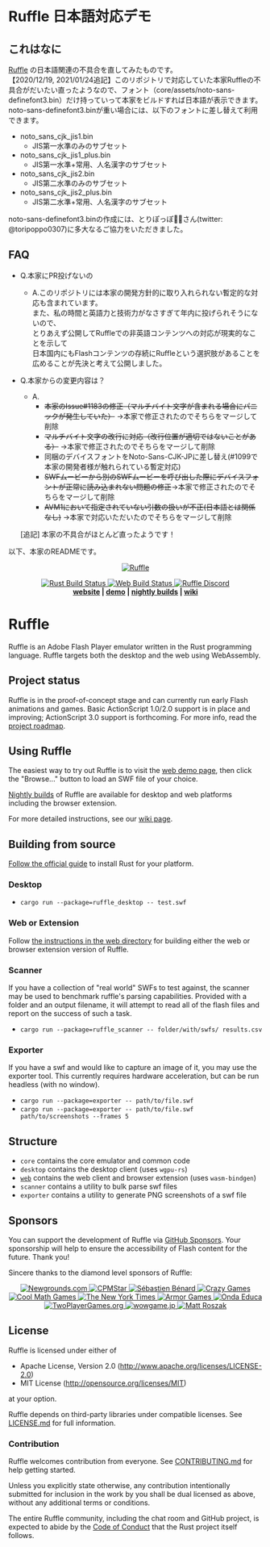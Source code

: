 # Ruffle 日本語対応デモ

## これはなに
[Ruffle](https://github.com/ruffle-rs/ruffle) の日本語関連の不具合を直してみたものです。  
【2020/12/19, 2021/01/24追記】このリポジトリで対応していた本家Ruffleの不具合がだいたい直ったようなので、フォント（core/assets/noto-sans-definefont3.bin）だけ持っていって本家をビルドすれば日本語が表示できます。  
noto-sans-definefont3.binが重い場合には、以下のフォントに差し替えて利用できます。
 - noto_sans_cjk_jis1.bin
   - JIS第一水準のみのサブセット
 - noto_sans_cjk_jis1_plus.bin
   - JIS第一水準+常用、人名漢字のサブセット
 - noto_sans_cjk_jis2.bin
   - JIS第二水準のみのサブセット
 - noto_sans_cjk_jis2_plus.bin
   - JIS第二水準+常用、人名漢字のサブセット

noto-sans-definefont3.binの作成には、とりぽっぽ🚂💨さん(twitter: @toripoppo0307)に多大なるご協力をいただきました。
 
## FAQ
 - Q.本家にPR投げないの
   - A.このリポジトリには本家の開発方針的に取り入れられない暫定的な対応も含まれています。  
       また、私の時間と英語力と技術力がなさすぎて年内に投げられそうにないので、  
       とりあえず公開してRuffleでの非英語コンテンツへの対応が現実的なことを示して  
       日本国内にもFlashコンテンツの存続にRuffleという選択肢があることを広めることが先決と考えて公開しました。  

 - Q.本家からの変更内容は？
   - A.  
     - ~~本家のIssue#1183の修正（マルチバイト文字が含まれる場合にパニックが発生していた）~~ →本家で修正されたのでそちらをマージして削除  
     - ~~マルチバイト文字の改行に対応（改行位置が適切ではないことがある）~~ →本家で修正されたのでそちらをマージして削除    
     - 同梱のデバイスフォントをNoto-Sans-CJK-JPに差し替え(#1099で本家の開発者様が触れられている暫定対応)  
     - ~~SWFムービーから別のSWFムービーを呼び出した際にデバイスフォントが正常に読み込まれない問題の修正~~→本家で修正されたのでそちらをマージして削除  
     - ~~AVM1において指定されていない引数の扱いが不正(日本語とは関係なし)~~ →本家で対応いただいたのでそちらをマージして削除  

   [追記] 本家の不具合がほとんど直ったようです！  

以下、本家のREADMEです。

<p align="center">
 <a href="https://ruffle.rs"><img src="https://ruffle.rs/assets/logo.png" alt="Ruffle"></a>
</p>
<p align="center">
 <a href="https://github.com/ruffle-rs/ruffle/actions">
  <img src="https://img.shields.io/github/workflow/status/ruffle-rs/ruffle/Test%20Rust?label=rust%20build" alt="Rust Build Status" />
  <img src="https://img.shields.io/github/workflow/status/ruffle-rs/ruffle/Test%20Web?label=web%20build" alt="Web Build Status" />
 </a>
  <a href="https://discord.gg/ruffle">
      <img src="https://img.shields.io/discord/610531541889581066" alt="Ruffle Discord">
  </a>
  <br>
  <strong><a href="https://ruffle.rs">website</a> | <a href="https://ruffle.rs/demo">demo</a> | <a href="https://github.com/ruffle-rs/ruffle/releases">nightly builds</a> | <a href="https://github.com/ruffle-rs/ruffle/wiki">wiki</a></strong>
</p>

# Ruffle

Ruffle is an Adobe Flash Player emulator written in the Rust programming language. Ruffle targets both the desktop and the web using WebAssembly.

## Project status

Ruffle is in the proof-of-concept stage and can currently run early Flash animations and games. Basic ActionScript 1.0/2.0 support is in place and improving; ActionScript 3.0 support is forthcoming. For more info, read the [project roadmap](https://github.com/ruffle-rs/ruffle/wiki/Roadmap).

## Using Ruffle

The easiest way to try out Ruffle is to visit the [web demo page](https://ruffle.rs/demo/), then click the "Browse..." button to load an SWF file of your choice.

[Nightly builds](https://ruffle.rs/#releases) of Ruffle are available for desktop and web platforms including the browser extension.

For more detailed instructions, see our [wiki page](https://github.com/ruffle-rs/ruffle/wiki/Using-Ruffle).

## Building from source

[Follow the official guide](https://www.rust-lang.org/tools/install) to install Rust for your platform.

### Desktop

- `cargo run --package=ruffle_desktop -- test.swf`

### Web or Extension

Follow [the instructions in the web directory](web/README.md#building-from-source) for building
either the web or browser extension version of Ruffle.

### Scanner

If you have a collection of "real world" SWFs to test against, the scanner may be used to benchmark
ruffle's parsing capabilities. Provided with a folder and an output filename, it will attempt to read
all of the flash files and report on the success of such a task.

- `cargo run --package=ruffle_scanner -- folder/with/swfs/ results.csv`

### Exporter

If you have a swf and would like to capture an image of it, you may use the exporter tool.
This currently requires hardware acceleration, but can be run headless (with no window).

- `cargo run --package=exporter -- path/to/file.swf`
- `cargo run --package=exporter -- path/to/file.swf path/to/screenshots --frames 5`

## Structure

- `core` contains the core emulator and common code
- `desktop` contains the desktop client (uses `wgpu-rs`)
- [`web`](web) contains the web client and browser extension (uses `wasm-bindgen`)
- `scanner` contains a utility to bulk parse swf files
- `exporter` contains a utility to generate PNG screenshots of a swf file

## Sponsors

You can support the development of Ruffle via [GitHub Sponsors](https://github.com/sponsors/ruffle-rs). Your sponsorship will help to ensure the accessibility of Flash content for the future. Thank you!

Sincere thanks to the diamond level sponsors of Ruffle:

<p align="center">
  <a href="https://www.newgrounds.com">
    <img src="https://ruffle.rs/assets/sponsors/newgrounds.png" alt="Newgrounds.com">
  </a>
  <a href="https://www.cpmstar.com">
    <img src="https://ruffle.rs/assets/sponsors/cpmstar.png" alt="CPMStar">
  </a>
  <a href="https://deepnight.net">
    <img src="https://ruffle.rs/assets/sponsors/deepnight.png" alt="Sébastien Bénard">
  </a>
  <a href="https://www.crazygames.com">
    <img src="https://ruffle.rs/assets/sponsors/crazygames.png" alt="Crazy Games">
  </a>
  <a href="https://www.coolmathgames.com">
    <img src="https://ruffle.rs/assets/sponsors/coolmathgames.png" alt="Cool Math Games">
  </a>
  <a href="https://www.nytimes.com/">
    <img src="https://ruffle.rs/assets/sponsors/nyt.png" alt="The New York Times">
  </a>
  <a href="https://www.armorgames.com/">
    <img src="https://ruffle.rs/assets/sponsors/armorgames.png" alt="Armor Games">
  </a>
  <a href="https://www.ondaeduca.com/">
    <img src="https://ruffle.rs/assets/sponsors/ondaeduca.png" alt="Onda Educa">
  </a>
  <a href="https://www.twoplayergames.org/">
    <img src="https://ruffle.rs/assets/sponsors/twoplayergames.png" alt="TwoPlayerGames.org">
  </a>
  <a href="https://www.wowgame.jp/">
    <img src="https://ruffle.rs/assets/sponsors/wowgame.png" alt="wowgame.jp">
  </a>
  <a href="http://kupogames.com/">
    <img src="https://ruffle.rs/assets/sponsors/mattroszak.png" alt="Matt Roszak">
  </a>
</p>

## License

Ruffle is licensed under either of

- Apache License, Version 2.0 (http://www.apache.org/licenses/LICENSE-2.0)
- MIT License (http://opensource.org/licenses/MIT)

at your option.

Ruffle depends on third-party libraries under compatible licenses. See [LICENSE.md](LICENSE.md) for full information.

### Contribution

Ruffle welcomes contribution from everyone. See [CONTRIBUTING.md](CONTRIBUTING.md) for help getting started.

Unless you explicitly state otherwise, any contribution intentionally submitted
for inclusion in the work by you shall be dual licensed as above, without any
additional terms or conditions.

The entire Ruffle community, including the chat room and GitHub project, is expected to abide by the [Code of Conduct](https://www.rust-lang.org/policies/code-of-conduct) that the Rust project itself follows.
